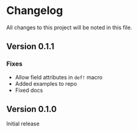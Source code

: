 # Changelog

All changes to this project will be noted in this file.

## Version 0.1.1

### Fixes

- Allow field attributes in `def!` macro
- Added examples to repo
- Fixed docs

## Version 0.1.0

Initial release
